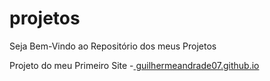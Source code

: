 # projetos
Seja Bem-Vindo ao Repositório dos meus Projetos

Projeto do meu Primeiro Site
-<a href="https://guilhermeandrade07.github.io/projetos/site-gui/index.html">
guilhermeandrade07.github.io</a>

